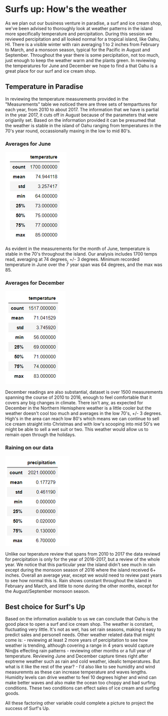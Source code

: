 # Surfs up: How's the weather

As we plan out our business venture in paradise, a surf and ice cream shop, we've been advised to thoroughly look at weather patterns in the island more specifically temperature and percipitation. During this session we reviewed percipitation and all looked normal for a tropical island, like Oahu, HI. There is a visible winter with rain averaging 1 to 2 inches from February to March, and a monsoon season, typical for the Pacific in August and September. Throughout the year there is some percipitation, not too much, just enough to keep the weather warm and the plants green. In reviewing the temperatures for June and December we hope to find a that Oahu is a great place for our surf and ice cream shop. 

## Temperature in Paradise

In reviewing the temperature measurements provided in the "Measurements" table we noticed there are three sets of temparttures for each year, from 2010 to about 2017. The information that we have is partial in the year 2017, it cuts off in August because of the parameters that were origianlly set. Based on the information provided it can be presumed that the weather is stable in the island of Oahu ranging from temperatures in the 70's year round, occassionally maxing in the low to mid 80's. 

### Averages for June 

![image June](Resources/June_temp.png)

As evident in the measurements for the month of June, temperature is stable in the 70's throughout the island. Our analysis includes 1700 temps read, averaging at 74 degrees, +/- 3 degrees. Minimum recorded temperature in June over the 7 year span was 64 degrees, and the max was 85.

### Averages for December

![image of December](Resources/Dec_temp.png)

December readings are also substantial, dataset is over 1500 measurements spanning the course of 2010 to 2016, enough to feel comfortable that it covers any big changes in climate.  There isn't any, as expected for December in the Northern Hemisphere weather is a little cooler but the weather doesn't cool too much and averages in the low 70's, +/- 3 degrees. High's in the area can reach low 80's which means we can continue to sell ice cream straight into Christmas and with low's scooping into mid 50's we might be able to sell a wet suit or two. This weather would allow us to remain open through the holidays.

### Raining on our data

![image of prcp](Resources/prcp.png)

Unlike our teperature review that spans from 2010 to 2017 the data reviewd for percipitation is only for the year of 2016-2017, but a review of the whole year. We notice that this particular year the island didn't see much in rain except during the monsoon season of 2016 where the island received 6+ inches. Overall an average year, except we would need to review past years to see how normal this is.  Rain shows constant throughout the island in February and March, and little to none during the other months, except for the August/September monsoon season.

## Best choice for Surf's Up

Based on the information available to us we can conclude that Oahu is the good place to open a surf and ice cream shop. The weather is constant, fluctuating very little. It's not as wet, has set rain seasons, making it easy to predict sales and personell needs. Other weather related data that might come is:
    - reviewing at least 2 more years of percipitation to see how weather is trending, although covering a range in 4 years would capture Nin@s effecting rain patterns
    - reviewing other months or a full year of temperature. Reviewing June and December capture times right after exptreme weather such as rain and cold weather, idealic temperatures. But what is it like the rest of the year?
    - I'd also like to see humidity and wind measuremnts as these can increase temperature and waves lengths. Humidity levels can drive weather to feel 10 degrees higher and wind can make better waves and also make the ocean too choppy and bad surfing conditions. These two conditions can effect sales of ice cream and surfing goods.

All these factoring other variable could complete a picture to project the success of Surf's Up.
